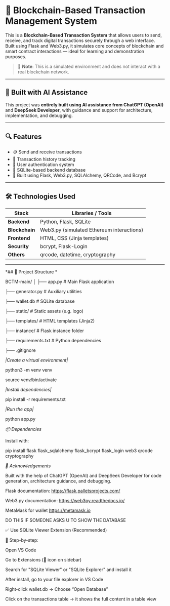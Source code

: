 # 💸 Blockchain-Based Transaction Management System

This is a **Blockchain-Based Transaction System** that allows users to send, receive, and track digital transactions securely through a web interface. Built using Flask and Web3.py, it simulates core concepts of blockchain and smart contract interactions — ideal for learning and demonstration purposes.

> 🔧 **Note**: This is a simulated environment and does not interact with a real blockchain network.

---

## 🧠 Built with AI Assistance

This project was **entirely built using AI assistance from ChatGPT (OpenAI)** and **DeepSeek Developer**, with guidance and support for architecture, implementation, and debugging.

---

## 🔍 Features

- 🪙 Send and receive transactions
- 📜 Transaction history tracking
- 🔐 User authentication system
- 🏦 SQLite-based backend database
- 🧠 Built using Flask, Web3.py, SQLAlchemy, QRCode, and Bcrypt

---

## 🛠 Technologies Used

| Stack        | Libraries / Tools                                 |
|--------------|---------------------------------------------------|
| **Backend**  | Python, Flask, SQLite                             |
| **Blockchain** | Web3.py (simulated Ethereum interactions)       |
| **Frontend** | HTML, CSS (Jinja templates)                       |
| **Security** | bcrypt, Flask-Login                               |
| **Others**   | qrcode, datetime, cryptography                    |

---



*## 📂 Project Structure *


BCTM-main/
│
├── app.py # Main Flask application

├── generator.py # Auxiliary utilities

├── wallet.db # SQLite database

├── static/ # Static assets (e.g. logo)

├── templates/ # HTML templates (Jinja2)

├── instance/ # Flask instance folder

├── requirements.txt # Python dependencies

├── .gitignore




*|Create a virtual environment|*

python3 -m venv venv

source venv/bin/activate  



*|Install dependencies|*

pip install -r requirements.txt


*|Run the app|*

python app.py



*📦 Dependencies*

Install with:

pip install flask flask_sqlalchemy flask_bcrypt flask_login web3 qrcode cryptography





*🙏 Acknowledgements*

Built with the help of ChatGPT (OpenAI) and DeepSeek Developer for code generation, architecture guidance, and debugging.

Flask documentation: https://flask.palletsprojects.com/

Web3.py documentation: https://web3py.readthedocs.io/

MetaMask for wallet  https://metamask.io






DO THIS IF SOMEONE ASKS U TO SHOW THE DATABASE



✅ Use SQLite Viewer Extension (Recommended)

🧩 Step-by-step:

Open VS Code

Go to Extensions (🔌 icon on sidebar)

Search for "SQLite Viewer" or "SQLite Explorer" and install it

After install, go to your file explorer in VS Code

Right-click wallet.db → Choose “Open Database”

Click on the transactions table → it shows the full content in a table view
